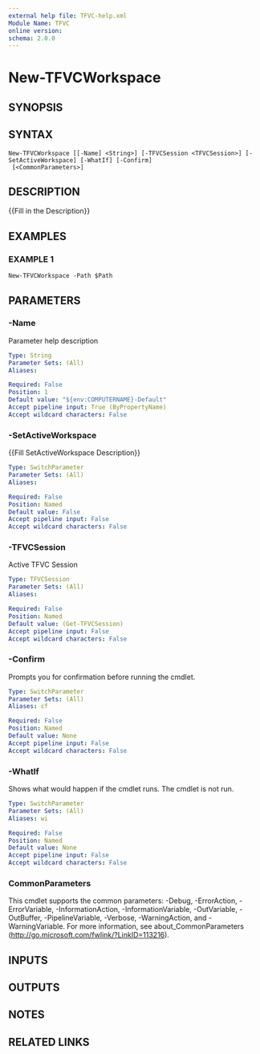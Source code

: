 ```yaml
---
external help file: TFVC-help.xml
Module Name: TFVC
online version:
schema: 2.0.0
---
```


# New-TFVCWorkspace

## SYNOPSIS

## SYNTAX

```
New-TFVCWorkspace [[-Name] <String>] [-TFVCSession <TFVCSession>] [-SetActiveWorkspace] [-WhatIf] [-Confirm]
 [<CommonParameters>]
```

## DESCRIPTION
{{Fill in the Description}}

## EXAMPLES

### EXAMPLE 1
```
New-TFVCWorkspace -Path $Path
```

## PARAMETERS

### -Name
Parameter help description

```yaml
Type: String
Parameter Sets: (All)
Aliases:

Required: False
Position: 1
Default value: "${env:COMPUTERNAME}-Default"
Accept pipeline input: True (ByPropertyName)
Accept wildcard characters: False
```

### -SetActiveWorkspace
{{Fill SetActiveWorkspace Description}}

```yaml
Type: SwitchParameter
Parameter Sets: (All)
Aliases:

Required: False
Position: Named
Default value: False
Accept pipeline input: False
Accept wildcard characters: False
```

### -TFVCSession
Active TFVC Session

```yaml
Type: TFVCSession
Parameter Sets: (All)
Aliases:

Required: False
Position: Named
Default value: (Get-TFVCSession)
Accept pipeline input: False
Accept wildcard characters: False
```

### -Confirm
Prompts you for confirmation before running the cmdlet.

```yaml
Type: SwitchParameter
Parameter Sets: (All)
Aliases: cf

Required: False
Position: Named
Default value: None
Accept pipeline input: False
Accept wildcard characters: False
```

### -WhatIf
Shows what would happen if the cmdlet runs. The cmdlet is not run.

```yaml
Type: SwitchParameter
Parameter Sets: (All)
Aliases: wi

Required: False
Position: Named
Default value: None
Accept pipeline input: False
Accept wildcard characters: False
```

### CommonParameters
This cmdlet supports the common parameters: -Debug, -ErrorAction, -ErrorVariable, -InformationAction, -InformationVariable, -OutVariable, -OutBuffer, -PipelineVariable, -Verbose, -WarningAction, and -WarningVariable. For more information, see about_CommonParameters (http://go.microsoft.com/fwlink/?LinkID=113216).

## INPUTS

## OUTPUTS

## NOTES

## RELATED LINKS
